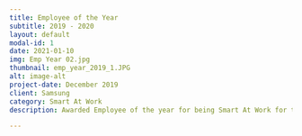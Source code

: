 ```yaml
---
title: Employee of the Year
subtitle: 2019 - 2020
layout: default
modal-id: 1
date: 2021-01-10
img: Emp Year 02.jpg
thumbnail: emp_year_2019_1.JPG
alt: image-alt
project-date: December 2019
client: Samsung
category: Smart At Work
description: Awarded Employee of the year for being Smart At Work for the year 2018 - 2019.

---
```

